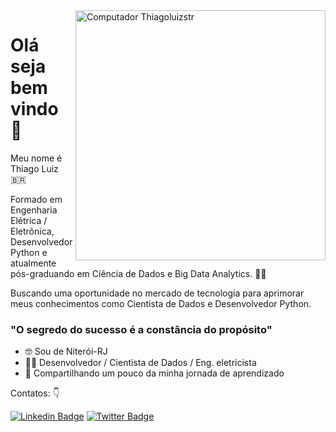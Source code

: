<img src="https://raw.githubusercontent.com/MicaelliMedeiros/micaellimedeiros/master/image/computer-illustration.png" min-width="400px" max-width="400px" width="400px" align="right" alt="Computador Thiagoluizstr">

# Olá seja bem vindo 👋

Meu nome é Thiago Luiz 🇧🇷 

Formado em Engenharia Elétrica / Eletrônica, Desenvolvedor Python e atualmente pós-graduando em Ciência de Dados e Big Data Analytics. 👨‍🎓

Buscando uma oportunidade no mercado de tecnologia para aprimorar meus conhecimentos como Cientista de Dados e Desenvolvedor Python. 

### "O segredo do sucesso é a constância do propósito" 

- 🤓 Sou de Niterói-RJ 
- 👨‍💻 Desenvolvedor / Cientista de Dados / Eng. eletricista
- 🤖 Compartilhando um pouco da minha jornada de aprendizado

Contatos: 👇

[![Linkedin Badge](https://img.shields.io/badge/-Thiago%20Luiz-6633cc?style=flat-square&logo=Linkedin&logoColor=white&link=https://https://www.linkedin.com/in/thiago-luiz-str/)](https://www.linkedin.com/in/linkedin.com/in/thiago-luiz-str/) 
[![Twitter Badge](https://img.shields.io/badge/-@ThiagoLuizPint3-6633cc?style=flat-square&labelColor=6633cc&logo=twitter&logoColor=white&link=https://twitter.com/ThiagoLuizPint3)](https://twitter.com/ThiagoLuizPint3) 
